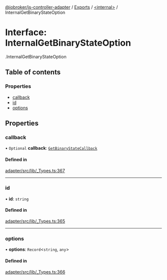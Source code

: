 [@iobroker/js-controller-adapter](../README.md) / [Exports](../modules.md) / [<internal\>](../modules/internal_.md) / InternalGetBinaryStateOption

# Interface: InternalGetBinaryStateOption

[<internal>](../modules/internal_.md).InternalGetBinaryStateOption

## Table of contents

### Properties

- [callback](internal_.InternalGetBinaryStateOption.md#callback)
- [id](internal_.InternalGetBinaryStateOption.md#id)
- [options](internal_.InternalGetBinaryStateOption.md#options)

## Properties

### callback

• `Optional` **callback**: [`GetBinaryStateCallback`](../modules/internal_.md#getbinarystatecallback)

#### Defined in

[adapter/src/lib/_Types.ts:367](https://github.com/ioBroker/ioBroker.js-controller/blob/d8eef178/packages/adapter/src/lib/_Types.ts#L367)

___

### id

• **id**: `string`

#### Defined in

[adapter/src/lib/_Types.ts:365](https://github.com/ioBroker/ioBroker.js-controller/blob/d8eef178/packages/adapter/src/lib/_Types.ts#L365)

___

### options

• **options**: `Record`<`string`, `any`\>

#### Defined in

[adapter/src/lib/_Types.ts:366](https://github.com/ioBroker/ioBroker.js-controller/blob/d8eef178/packages/adapter/src/lib/_Types.ts#L366)
